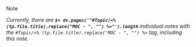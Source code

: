 > [!NOTE]
> *Currently, there are **`$= dv.pages('"#Topic/<% (tp.file.title).replace("MOC - ", "") %>"').length`**  individual notes with the `#Topic/<% (tp.file.title).replace("MOC - ", "") %>` tag, including this note.*